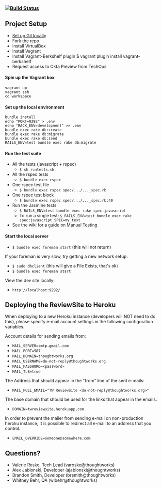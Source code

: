 ### [![Build Status](https://snap-ci.com/ReviewSite/ReviewSite/branch/master/build_image)](https://snap-ci.com/ReviewSite/ReviewSite/branch/master)


## Project Setup
* [Set up Git locally](https://github.com/ReviewSite/ReviewSite/wiki/1.-Setting-Up-Git-Locally)
* Fork the repo
* Install VirtualBox
* Install Vagrant
* Install Vagrant-Berkshelf plugin
    $ vagrant plugin install vagrant-berkshelf`
* Request access to Okta Preview from TechOps

#### Spin up the Vagrant box
    vagrant up
    vagrant ssh
    cd workspace

#### Set up the local environment
    bundle install
    echo "PORT=9292" > .env
    echo "RACK_ENV=development" >> .env
    bundle exec rake db:create
    bundle exec rake db:migrate
    bundle exec rake db:seed
    RAILS_ENV=test bundle exec rake db:migrate

#### Run the test suite
* All the tests (javascript + rspec)
  * `$ sh runtests.sh`
* All the rspec tests
  * `$ bundle exec rspec`
* One rspec test file
  * `$ bundle exec rspec spec/.../..._spec.rb`
* One rspec test block
  * `$ bundle exec rspec spec/.../..._spec.rb:40`
* Run the Jasmine tests
  * `$ RAILS_ENV=test bundle exec rake spec:javascript`
  * To run a single test: `$ RAILS_ENV=test bundle exec rake spec:javascript SPEC=my_test`
* See the wiki for a [guide on Manual Testing](https://github.com/ReviewSite/ReviewSite/wiki/3.-Manual-Testing-Guide)

#### Start the local server
* `$ bundle exec foreman start` (this will not return)

If your foreman is very slow, try getting a new network setup:
* `$ sudo dhclient` (this will give a File Exists, that's ok)
* `$ bundle exec foreman start `

View the dev site locally:
* `http://localhost:9292/`

## Deploying the ReviewSite to Heroku
When deploying to a new Heroku instance (developers will NOT need to do
this), please specify e-mail account settings in the following configuration
variables.

Account details for sending emails from:
* `MAIL_SERVER=smtp.gmail.com`
* `MAIL_PORT=587`
* `MAIL_DOMAIN=thoughtworks.org`
* `MAIL_USERNAME=do-not-reply@thoughtworks.org`
* `MAIL_PASSWORD=<password>`
* `MAIL_TLS=true`

The Address that should appear in the "from" line of the sent e-mails:
* `MAIL_FULL_EMAIL="TW ReviewSite <do-not-reply@thoughtworks.org>"`

The base domain that should be used for the links that appear in the emails.
* `DOMAIN=twreviewsite.herokuapp.com`

In order to prevent the mailer from sending e-mail on non-production heroku instance, 
it is possible to redirect all e-mail to an address that you control.
* `EMAIL_OVERRIDE=someone@somewhere.com`

## Questions?
* Valerie Roske, Tech Lead (varoske@thoughtworks)
* Alex Jablonski, Developer (ajablonski@thoughtworks)
* Brandon Smith, Developer (brsmith@thoughtworks)
* Whitney Behr, QA (wlbehr@thoughtworks)
